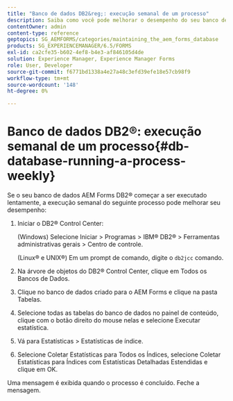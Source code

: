 ```yaml
---
title: "Banco de dados DB2&reg;: execução semanal de um processo"
description: Saiba como você pode melhorar o desempenho do seu banco de dados do AEM Forms DB2&reg;.
contentOwner: admin
content-type: reference
geptopics: SG_AEMFORMS/categories/maintaining_the_aem_forms_database
products: SG_EXPERIENCEMANAGER/6.5/FORMS
exl-id: ca2cfe35-b602-4ef8-b4e3-af846105d4de
solution: Experience Manager, Experience Manager Forms
role: User, Developer
source-git-commit: f6771bd1338a4e27a48c3efd39efe18e57cb98f9
workflow-type: tm+mt
source-wordcount: '148'
ht-degree: 0%

---
```


# Banco de dados DB2®: execução semanal de um processo{#db-database-running-a-process-weekly}

Se o seu banco de dados AEM Forms DB2® começar a ser executado lentamente, a execução semanal do seguinte processo pode melhorar seu desempenho:

1. Iniciar o DB2® Control Center:

   (Windows) Selecione Iniciar > Programas > IBM® DB2® > Ferramentas administrativas gerais > Centro de controle.

   (Linux® e UNIX®) Em um prompt de comando, digite o `db2jcc` comando.

1. Na árvore de objetos do DB2® Control Center, clique em Todos os Bancos de Dados.
1. Clique no banco de dados criado para o AEM Forms e clique na pasta Tabelas.
1. Selecione todas as tabelas do banco de dados no painel de conteúdo, clique com o botão direito do mouse nelas e selecione Executar estatística.
1. Vá para Estatísticas > Estatísticas de índice.
1. Selecione Coletar Estatísticas para Todos os Índices, selecione Coletar Estatísticas para Índices com Estatísticas Detalhadas Estendidas e clique em OK.

Uma mensagem é exibida quando o processo é concluído. Feche a mensagem.
